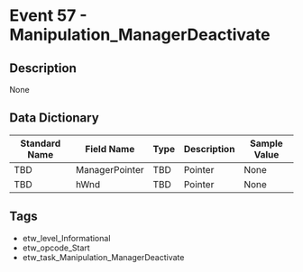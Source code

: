 # Event 57 - Manipulation_ManagerDeactivate

## Description
None

## Data Dictionary
|Standard Name|Field Name|Type|Description|Sample Value|
|---|---|---|---|---|
|TBD|ManagerPointer|TBD|Pointer|None|None|
|TBD|hWnd|TBD|Pointer|None|None|

## Tags
* etw_level_Informational
* etw_opcode_Start
* etw_task_Manipulation_ManagerDeactivate